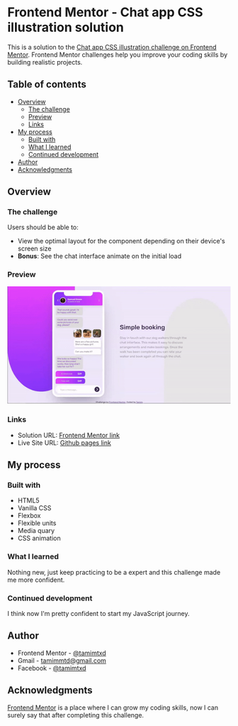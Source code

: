 # Frontend Mentor - Chat app CSS illustration solution

This is a solution to the [Chat app CSS illustration challenge on Frontend Mentor](https://www.frontendmentor.io/challenges/chat-app-css-illustration-O5auMkFqY). Frontend Mentor challenges help you improve your coding skills by building realistic projects. 

## Table of contents

- [Overview](#overview)
  - [The challenge](#the-challenge)
  - [Preview](#preview)
  - [Links](#links)
- [My process](#my-process)
  - [Built with](#built-with)
  - [What I learned](#what-i-learned)
  - [Continued development](#continued-development)
- [Author](#author)
- [Acknowledgments](#acknowledgments)

## Overview

### The challenge

Users should be able to:

- View the optimal layout for the component depending on their device's screen size
- **Bonus**: See the chat interface animate on the initial load

### Preview

![](./design/preview.gif)

### Links

- Solution URL: [Frontend Mentor link](https://www.frontendmentor.io/solutions/chat-app-css-illustration-U1_VEsSTzV)
- Live Site URL: [Github pages link](https://tamimtxd.github.io/Chat-app-CSS-illustration-solution/)

## My process

### Built with

- HTML5
- Vanilla CSS
- Flexbox
- Flexible units
- Media quary
- CSS animation

### What I learned

Nothing new, just keep practicing to be a expert and this challenge made me more confident.

### Continued development

I think now I'm pretty confident to start my JavaScript journey.

## Author

- Frontend Mentor - [@tamimtxd](https://www.frontendmentor.io/profile/tamimtxd)
- Gmail - tamimmtd@gmail.com
- Facebook - [@tamimtxd](https://www.facebook.com/tamimtxd)

## Acknowledgments

[Frontend Mentor](https://www.frontendmentor.io/) is a place where I can grow my coding skills, now I can surely say that after completing this challenge.
